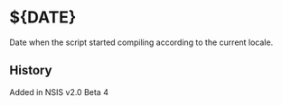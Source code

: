 # ${__DATE__}

Date when the script started compiling according to the current locale.

## History

Added in NSIS v2.0 Beta 4
